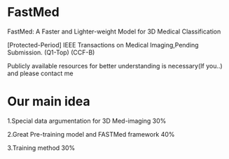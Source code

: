 # FastMed
FastMed: A Faster and Lighter-weight Model for 3D Medical Classification

[Protected-Period] IEEE Transactions on Medical Imaging,Pending Submission. (Q1-Top) (CCF-B)

Publicly available resources for better understanding is necessary(If you..) and please contact me

# Our main idea

1.Special data argumentation for 3D Med-imaging  30%

2.Great Pre-training model and FASTMed framework  40%

3.Training method  30%




